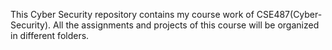 This Cyber Security repository contains my course work of CSE487(Cyber-Security). All the assignments and projects of this course will be organized in different folders. 
